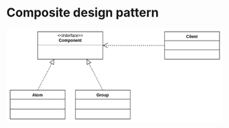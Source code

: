 # Composite design pattern

![composite](https://github.com/raestio/software-design-patterns-examples/blob/master/composite/software_design_patterns_composite.png)

